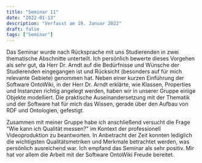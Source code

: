 ```yaml
---
title: "Seminar 11"
date: "2022-01-13"
description: "Verfasst am 19. Januar 2022"
draft: false
tags: ["Seminar"]
---
```


Das Seminar wurde nach Rücksprache mit uns Studierenden in zwei thematische Abschnitte unterteilt. Ich persönlich bewerte dieses Vorgehen als sehr gut, da Herr Dr. Arndt auf die Bedürfnisse und Wünsche der Studierenden eingegangen ist und Rücksicht (besonders auf für mich relevante Gebiete) genommen hat. Neben einer kurzen Einführung der Software OntoWiki, in der Herr Dr. Arndt erklärte, wie Klassen, Properties und Instanzen richtig angelegt werden, haben wir in unserer Gruppe einige Objekte modelliert. Die praktische Auseinandersetzung mit der Thematik und der Software hat für mich das Wissen, gerade über den Aufbau von RDF und Ontologien,  gefestigt.

Zusammen mit meiner Gruppe habe ich anschließend versucht die Frage “Wie kann ich Qualität messen?” im Kontext der professionell Videoproduktion zu beantworten. In Anbetracht der Zeit konnten lediglich die wichtigsten Qualitätsmetriken und Merkmale betrachtet werden, was persönlich ausreichend war. Ich empfand das Seminar als sehr positiv. Mir hat vor allem die Arbeit mit der Software OntoWiki Freude bereitet.
